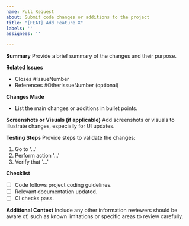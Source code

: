 ```yaml
---
name: Pull Request
about: Submit code changes or additions to the project
title: "[FEAT] Add Feature X"
labels: ''
assignees: ''

---
```


**Summary**
Provide a brief summary of the changes and their purpose.

**Related Issues**
- Closes #IssueNumber
- References #OtherIssueNumber (optional)

**Changes Made**
- List the main changes or additions in bullet points.

**Screenshots or Visuals (if applicable)**
Add screenshots or visuals to illustrate changes, especially for UI updates.

**Testing Steps**
Provide steps to validate the changes:
1. Go to '...'
2. Perform action '...'
3. Verify that '...'

**Checklist**
- [ ] Code follows project coding guidelines.
- [ ] Relevant documentation updated.
- [ ] CI checks pass.

**Additional Context**
Include any other information reviewers should be aware of, such as known limitations or specific areas to review carefully.

